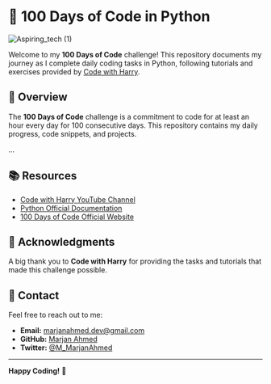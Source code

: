  # 💯 **100 Days of Code in Python**

![Aspiring_tech (1)](https://github.com/marjan-ahmed/100-Days-Of-Python/assets/159646510/a4a50762-e1a4-42e5-889a-ddd334fb7a26)

Welcome to my **100 Days of Code** challenge! This repository documents my journey as I complete daily coding tasks in Python, following tutorials and exercises provided by [Code with Harry](https://github.com/CodeWithHarry).

## 📅 Overview

The **100 Days of Code** challenge is a commitment to code for at least an hour every day for 100 consecutive days. This repository contains my daily progress, code snippets, and projects.

...

## 📚 Resources

- [Code with Harry YouTube Channel](https://www.youtube.com/c/CodeWithHarry)
- [Python Official Documentation](https://docs.python.org/3/)
- [100 Days of Code Official Website](https://www.codewithharry.com/videos/python-100-days-of-code-1/)

## 🙌 Acknowledgments

A big thank you to **Code with Harry** for providing the tasks and tutorials that made this challenge possible.

## 📧 Contact

Feel free to reach out to me:

- **Email:** marjanahmed.dev@gmail.com
- **GitHub:** [Marjan Ahmed](https://github.com/marjan-ahmed)
- **Twitter:** [@M_MarjanAhmed](https://twitter.com/@m_marjanahmed)

---

**Happy Coding!** 🚀
